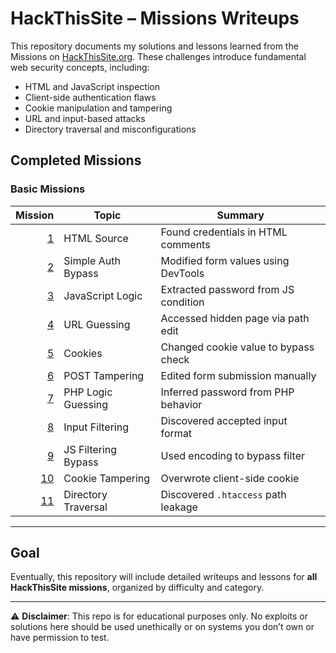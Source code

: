 
# HackThisSite – Missions Writeups

This repository documents my solutions and lessons learned from the Missions on [HackThisSite.org](https://www.hackthissite.org/). These challenges introduce fundamental web security concepts, including:

- HTML and JavaScript inspection  
- Client-side authentication flaws  
- Cookie manipulation and tampering  
- URL and input-based attacks  
- Directory traversal and misconfigurations

## Completed Missions


### Basic Missions


| Mission | Topic                | Summary                              |
|--------:|----------------------|--------------------------------------|
| [1](basic-missions/basic_01.md)       | HTML Source          | Found credentials in HTML comments   |
| [2](basic-missions/basic_02.md)       | Simple Auth Bypass   | Modified form values using DevTools  |
| [3](basic-missions/basic_03.md)       | JavaScript Logic     | Extracted password from JS condition |
| [4](basic-missions/basic_04.md)       | URL Guessing         | Accessed hidden page via path edit   |
| [5](basic-missions/basic_05.md)       | Cookies              | Changed cookie value to bypass check |
| [6](basic-missions/basic_06.md)       | POST Tampering       | Edited form submission manually      |
| [7](basic-missions/basic_07.md)       | PHP Logic Guessing   | Inferred password from PHP behavior  |
| [8](basic-missions/basic_08.md)       | Input Filtering      | Discovered accepted input format     |
| [9](basic-missions/basic_09.md)       | JS Filtering Bypass  | Used encoding to bypass filter       |
| [10](basic-missions/basic_10.md)      | Cookie Tampering     | Overwrote client-side cookie         |
| [11](basic-missions/basic_11.md)      | Directory Traversal  | Discovered `.htaccess` path leakage  |

---

## Goal

Eventually, this repository will include detailed writeups and lessons for **all HackThisSite missions**, organized by difficulty and category.


---

⚠️ **Disclaimer**: This repo is for educational purposes only. No exploits or solutions here should be used unethically or on systems you don’t own or have permission to test.
